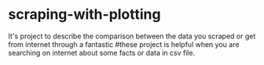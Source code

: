 # scraping-with-plotting
It's project to describe the comparison between the data you scraped or get from internet through a fantastic 
#these project is helpful when you are searching on internet about some facts or data in csv file.
